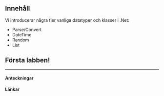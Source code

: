 ## Innehåll

Vi introducerar några fler vanliga datatyper och klasser i .Net:

* Parse/Convert
* DateTime
* Random
* List<T>

## Första labben!

---

#### Anteckningar

#### Länkar